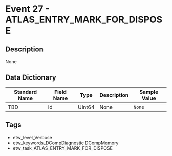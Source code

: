 # Event 27 - ATLAS_ENTRY_MARK_FOR_DISPOSE

## Description
None

## Data Dictionary
|Standard Name|Field Name|Type|Description|Sample Value|
|---|---|---|---|---|
|TBD|Id|UInt64|None|`None`|

## Tags
* etw_level_Verbose
* etw_keywords_DCompDiagnostic DCompMemory
* etw_task_ATLAS_ENTRY_MARK_FOR_DISPOSE